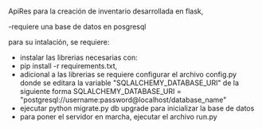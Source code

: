 #

ApiRes para la creación de inventario desarrollada en flask,

-requiere una base de datos en posgresql

para su intalación, se requiere:

- instalar las librerias necesarias con:
- pip install -r requirements.txt,
- adicional a las librerias se requiere configurar el archivo config.py donde se editara la variable "SQLALCHEMY_DATABASE_URI" de la siguiente forma SQLALCHEMY_DATABASE_URI = "postgresql://username:password@localhost/database_name"
- ejecutar python migrate.py db upgrade para inicializar la base de datos
- para poner el servidor en marcha, ejecutar el archivo run.py

